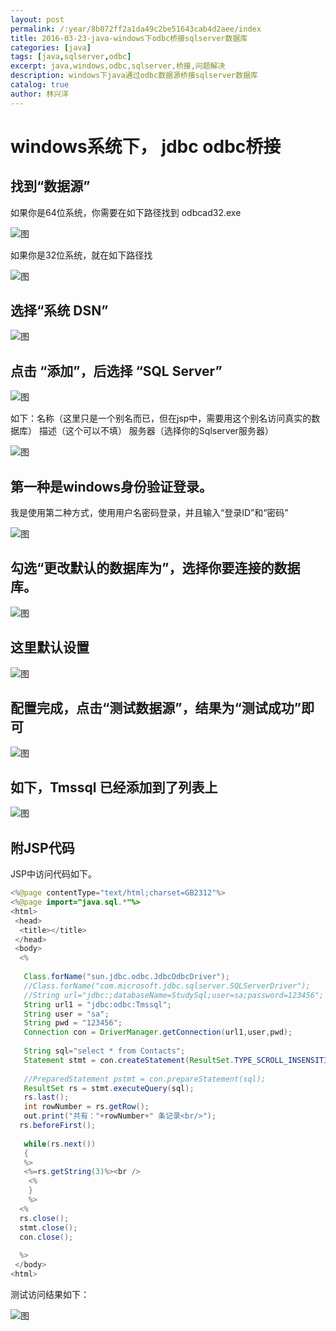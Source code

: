 ```yaml
---
layout: post
permalink: /:year/8b072ff2a1da49c2be51643cab4d2aee/index
title: 2016-03-23-java-windows下odbc桥接sqlserver数据库
categories: [java]
tags: [java,sqlserver,odbc]
excerpt: java,windows,odbc,sqlserver,桥接,问题解决
description: windows下java通过odbc数据源桥接sqlserver数据库
catalog: true
author: 林兴洋
---
```


# windows系统下， jdbc odbc桥接

## 找到“数据源”

如果你是64位系统，你需要在如下路径找到  odbcad32.exe

![图](https://gitee.com/linxingyang/at-2020-10-02-image/raw/master/image/J-java/image/2016/2016-03-23/01.png)

如果你是32位系统，就在如下路径找

![图](https://gitee.com/linxingyang/at-2020-10-02-image/raw/master/image/J-java/image/2016/2016-03-23/02.png)

## 选择“系统 DSN”

![图](https://gitee.com/linxingyang/at-2020-10-02-image/raw/master/image/J-java/image/2016/2016-03-23/03.png)

## 点击    “添加”，后选择 “SQL Server”

![图](https://gitee.com/linxingyang/at-2020-10-02-image/raw/master/image/J-java/image/2016/2016-03-23/04.png)

如下：名称（这里只是一个别名而已，但在jsp中，需要用这个别名访问真实的数据库）
描述（这个可以不填）
服务器（选择你的Sqlserver服务器）

![图](https://gitee.com/linxingyang/at-2020-10-02-image/raw/master/image/J-java/image/2016/2016-03-23/06.png)

## 第一种是windows身份验证登录。

我是使用第二种方式，使用用户名密码登录，并且输入“登录ID”和“密码”

![图](https://gitee.com/linxingyang/at-2020-10-02-image/raw/master/image/J-java/image/2016/2016-03-23/07.png)

## 勾选“更改默认的数据库为”，选择你要连接的数据库。

![图](https://gitee.com/linxingyang/at-2020-10-02-image/raw/master/image/J-java/image/2016/2016-03-23/08.png)

## 这里默认设置

![图](https://gitee.com/linxingyang/at-2020-10-02-image/raw/master/image/J-java/image/2016/2016-03-23/09.png)

## 配置完成，点击“测试数据源”，结果为“测试成功”即可

![图](https://gitee.com/linxingyang/at-2020-10-02-image/raw/master/image/J-java/image/2016/2016-03-23/10.png)

## 如下，Tmssql 已经添加到了列表上

![图](https://gitee.com/linxingyang/at-2020-10-02-image/raw/master/image/J-java/image/2016/2016-03-23/11.png)

## 附JSP代码

JSP中访问代码如下。

```java
<%@page contentType="text/html;charset=GB2312"%>
<%@page import="java.sql.*"%>
<html>
 <head>
  <title></title>
 </head>
 <body>
  <%
  
   Class.forName("sun.jdbc.odbc.JdbcOdbcDriver");
   //Class.forName("com.microsoft.jdbc.sqlserver.SQLServerDriver");    
   //String url="jdbc:;databaseName=StudySql;user=sa;password=123456";
   String url1 = "jdbc:odbc:Tmssql";
   String user = "sa";
   String pwd = "123456";
   Connection con = DriverManager.getConnection(url1,user,pwd);  
 
   String sql="select * from Contacts";
   Statement stmt = con.createStatement(ResultSet.TYPE_SCROLL_INSENSITIVE,ResultSet.CONCUR_READ_ONLY);
   
   //PreparedStatement pstmt = con.prepareStatement(sql);
   ResultSet rs = stmt.executeQuery(sql);                                     
   rs.last();
   int rowNumber = rs.getRow();
   out.print("共有："+rowNumber+" 条记录<br/>");
  rs.beforeFirst();
  
   while(rs.next())
   {
   %>
   <%=rs.getString(3)%><br />
    <%
    }
    %>
  <%
  rs.close();
  stmt.close();
  con.close();
 
  %>
 </body>
<html>
```

测试访问结果如下：

![图](https://gitee.com/linxingyang/at-2020-10-02-image/raw/master/image/J-java/image/2016/2016-03-23/12.png)
